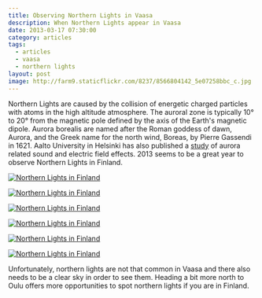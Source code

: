 ```yaml
---
title: Observing Northern Lights in Vaasa
description: When Northern Lights appear in Vaasa
date: 2013-03-17 07:30:00
category: articles
tags:
  - articles
  - vaasa
  - northern lights
layout: post
image: http://farm9.staticflickr.com/8237/8566804142_5e07258bbc_c.jpg
---
```

Northern Lights are caused by the collision of energetic charged particles with atoms in the high altitude atmosphere. The auroral zone is typically 10&#176; to 20&#176; from the magnetic pole defined by the axis of the Earth's magnetic dipole. Aurora borealis are named after the Roman goddess of dawn, Aurora, and the Greek name for the north wind, Boreas, by Pierre Gassendi in 1621. Aalto University in Helsinki has also published a [study][1] of aurora related sound and electric field effects. 2013 seems to be a great year to observe Northern Lights in Finland.

<amp-img src="http://farm9.staticflickr.com/8237/8566804142_5e07258bbc_c.jpg" width="100%" alt="Observing Northern Lights in Vaasa"></amp-img>

<!--more-->

[![Northern Lights in Finland][image-2]][3]

[![Northern Lights in Finland][image-3]][4]

[![Northern Lights in Finland][image-4]][5]

[![Northern Lights in Finland][image-5]][6]

[![Northern Lights in Finland][image-6]][7]

[![Northern Lights in Finland][image-7]][8]

Unfortunately, northern lights are not that common in Vaasa and there also needs to be a clear sky in order to see them. Heading a bit more north to Oulu offers more opportunities to spot northern lights if you are in Finland.


[1]:	https://aaltodoc.aalto.fi/handle/123456789/979
[2]:	http://www.flickr.com/photos/90204224@N07/8566804142/
[3]:	http://www.flickr.com/photos/90204224@N07/8565707339/
[4]:	http://www.flickr.com/photos/90204224@N07/8565706939/
[5]:	http://www.flickr.com/photos/90204224@N07/8566802836/
[6]:	http://www.flickr.com/photos/90204224@N07/8566803036/
[7]:	http://www.flickr.com/photos/90204224@N07/8566801716/
[8]:	http://www.flickr.com/photos/90204224@N07/8565706103/

[image-1]:	http://farm9.staticflickr.com/8237/8566804142_5e07258bbc_c.jpg "Northern Lights Aurora Borealis in Vaasa - Arctic Circle"
[image-2]:	http://farm9.staticflickr.com/8519/8565707339_4de34afb4d_c.jpg "Northern Lights Aurora Borealis in Vaasa - Arctic Circle"
[image-3]:	http://farm9.staticflickr.com/8389/8565706939_4317cf8668_c.jpg "Northern Lights Aurora Borealis in Vaasa - Arctic Circle"
[image-4]:	http://farm9.staticflickr.com/8246/8566802836_723f4d4fef_c.jpg "Northern Lights Aurora Borealis in Vaasa - Arctic Circle"
[image-5]:	http://farm9.staticflickr.com/8377/8566803036_b30f4a6acb_c.jpg "Northern Lights Aurora Borealis in Vaasa - Arctic Circle"
[image-6]:	http://farm9.staticflickr.com/8385/8566801716_307caa97ac_c.jpg "Northern Lights Aurora Borealis in Vaasa - Arctic Circle"
[image-7]:	http://farm9.staticflickr.com/8241/8565706103_4dc9a82004_c.jpg "Northern Lights Aurora Borealis in Vaasa - Arctic Circle"
